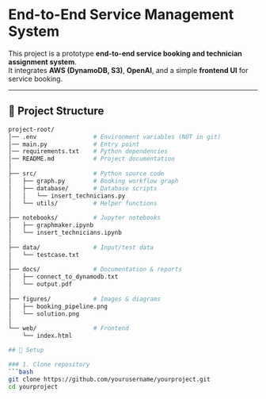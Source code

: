# End-to-End Service Management System

This project is a prototype **end-to-end service booking and technician assignment system**.  
It integrates **AWS (DynamoDB, S3)**, **OpenAI**, and a simple **frontend UI** for service booking.

---

## 📂 Project Structure

```bash
project-root/
│── .env                # Environment variables (NOT in git)
│── main.py             # Entry point
│── requirements.txt    # Python dependencies
│── README.md           # Project documentation
│
├── src/                # Python source code
│   ├── graph.py        # Booking workflow graph
│   ├── database/       # Database scripts
│   │   └── insert_technicians.py
│   └── utils/          # Helper functions
│
├── notebooks/          # Jupyter notebooks
│   ├── graphmaker.ipynb
│   └── insert_technicians.ipynb
│
├── data/               # Input/test data
│   └── testcase.txt
│
├── docs/               # Documentation & reports
│   ├── connect_to_dynamodb.txt
│   └── output.pdf
│
├── figures/            # Images & diagrams
│   ├── booking_pipeline.png
│   └── solution.png
│
└── web/                # Frontend
    └── index.html

## 🚀 Setup

### 1. Clone repository
```bash
git clone https://github.com/yourusername/yourproject.git
cd yourproject
